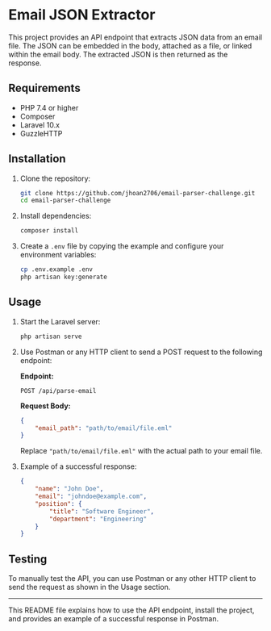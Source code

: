 # Email JSON Extractor

This project provides an API endpoint that extracts JSON data from an email file. The JSON can be embedded in the body, attached as a file, or linked within the email body. The extracted JSON is then returned as the response.

## Requirements

- PHP 7.4 or higher
- Composer
- Laravel 10.x
- GuzzleHTTP

## Installation

1. Clone the repository:
   ```bash
   git clone https://github.com/jhoan2706/email-parser-challenge.git
   cd email-parser-challenge
   ```

2. Install dependencies:
   ```bash
   composer install
   ```

3. Create a `.env` file by copying the example and configure your environment variables:
   ```bash
   cp .env.example .env
   php artisan key:generate
   ```

## Usage

1. Start the Laravel server:
   ```bash
   php artisan serve
   ```

2. Use Postman or any HTTP client to send a POST request to the following endpoint:

   **Endpoint:**
   ```
   POST /api/parse-email
   ```

   **Request Body:**
   ```json
   {
       "email_path": "path/to/email/file.eml"
   }
   ```

   Replace `"path/to/email/file.eml"` with the actual path to your email file.

3. Example of a successful response:
   ```json
   {
       "name": "John Doe",
       "email": "johndoe@example.com",
       "position": {
           "title": "Software Engineer",
           "department": "Engineering"
       }
   }
   ```

## Testing

To manually test the API, you can use Postman or any other HTTP client to send the request as shown in the Usage section.

---

This README file explains how to use the API endpoint, install the project, and provides an example of a successful response in Postman.